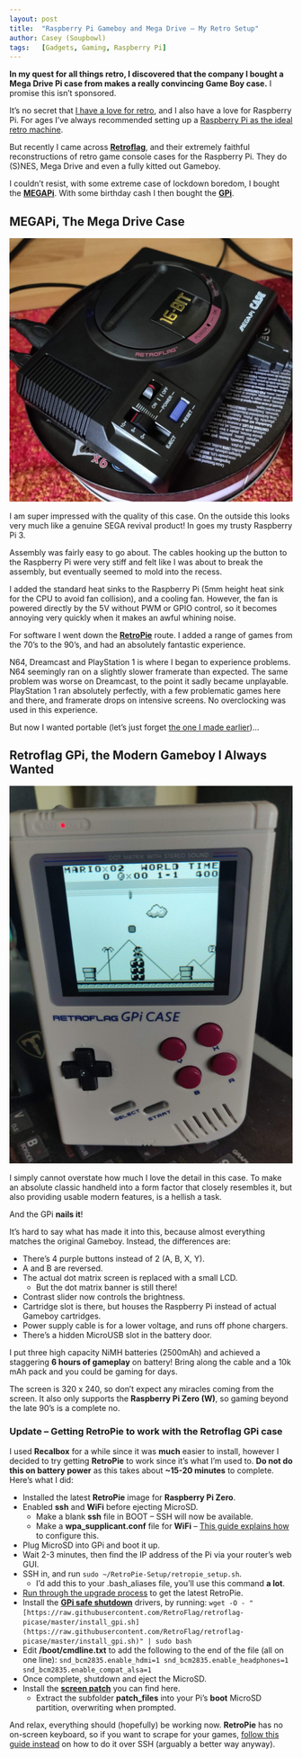```yaml
---
layout: post
title:  "Raspberry Pi Gameboy and Mega Drive – My Retro Setup"
author: Casey (Soupbowl)
tags:   [Gadgets, Gaming, Raspberry Pi]
---
```


**In my quest for all things retro, I discovered that the company I bought a Mega Drive Pi case from makes a really convincing Game Boy case.** I promise this isn’t sponsored.

It’s no secret that [I have a love for retro](https://www.soupbowl.io/projects/revivetoday/), and I also have a love for Raspberry Pi. For ages I’ve always recommended setting up a [Raspberry Pi as the ideal retro machine](https://revive.today/diy/raspberry-pi/).

But recently I came across **[Retroflag](http://www.retroflag.com/)**, and their extremely faithful reconstructions of retro game console cases for the Raspberry Pi. They do (S)NES, Mega Drive and even a fully kitted out Gameboy.

I couldn’t resist, with some extreme case of lockdown boredom, I bought the **[MEGAPi](http://www.retroflag.com/MEGAPi-CASE-M.html)**. With some birthday cash I then bought the **[GPi](http://www.retroflag.com/GPi-CASE.html)**.

## MEGAPi, The Mega Drive Case

![](/assets/img/IMG_20200814_165945-Large-1024x952.jpeg)

I am super impressed with the quality of this case. On the outside this looks very much like a genuine SEGA revival product! In goes my trusty Raspberry Pi 3.

Assembly was fairly easy to go about. The cables hooking up the button to the Raspberry Pi were very stiff and felt like I was about to break the assembly, but eventually seemed to mold into the recess.

I added the standard heat sinks to the Raspberry Pi (5mm height heat sink for the CPU to avoid fan collision), and a cooling fan. However, the fan is powered directly by the 5V without PWM or GPIO control, so it becomes annoying very quickly when it makes an awful whining noise.

For software I went down the **[RetroPie](https://retropie.org.uk/)** route. I added a range of games from the 70’s to the 90’s, and had an absolutely fantastic experience.

N64, Dreamcast and PlayStation 1 is where I began to experience problems. N64 seemingly ran on a slightly slower framerate than expected. The same problem was worse on Dreamcast, to the point it sadly became unplayable. PlayStation 1 ran absolutely perfectly, with a few problematic games here and there, and framerate drops on intensive screens. No overclocking was used in this experience.

But now I wanted portable (let’s just forget [the one I made earlier](https://revive.today/blog/turn-an-old-or-current-android-phone-into-the-best-handheld-with-retroarch/))…

## Retroflag GPi, the Modern Gameboy I Always Wanted

![](/assets/img/IMG-20200905-WA0014-edited-scaled.jpeg)

I simply cannot overstate how much I love the detail in this case. To make an absolute classic handheld into a form factor that closely resembles it, but also providing usable modern features, is a hellish a task.

And the GPi **nails it**!

It’s hard to say what has made it into this, because almost everything matches the original Gameboy. Instead, the differences are:

*   There’s 4 purple buttons instead of 2 (A, B, X, Y).
*   A and B are reversed.
*   The actual dot matrix screen is replaced with a small LCD.
    *   But the dot matrix banner is still there!
*   Contrast slider now controls the brightness.
*   Cartridge slot is there, but houses the Raspberry Pi instead of actual Gameboy cartridges.
*   Power supply cable is for a lower voltage, and runs off phone chargers.
*   There’s a hidden MicroUSB slot in the battery door.

I put three high capacity NiMH batteries (2500mAh) and achieved a staggering **6 hours of gameplay** on battery! Bring along the cable and a 10k mAh pack and you could be gaming for days.

The screen is 320 x 240, so don’t expect any miracles coming from the screen. It also only supports the **Raspberry Pi Zero (W)**, so gaming beyond the late 90’s is a complete no.

### Update – Getting RetroPie to work with the Retroflag GPi case

I used **Recalbox** for a while since it was **much** easier to install, however I decided to try getting **RetroPie** to work since it’s what I’m used to. **Do not do this on battery power** as this takes about **~15-20 minutes** to complete. Here’s what I did:

*   Installed the latest **RetroPie** image for **Raspberry Pi Zero**.
*   Enabled **ssh** and **WiFi** before ejecting MicroSD.
    *   Make a blank **ssh** file in BOOT – SSH will now be available.
    *   Make a **wpa\_supplicant.conf** file for **WiFi** – [This guide explains how](https://www.raspberrypi.org/documentation/configuration/wireless/wireless-cli.md) to configure this.
*   Plug MicroSD into GPi and boot it up.
*   Wait 2-3 minutes, then find the IP address of the Pi via your router’s web GUI.
*   SSH in, and run
    `sudo ~/RetroPie-Setup/retropie_setup.sh`.
    *   I’d add this to your .bash\_aliases file, you’ll use this command **a lot**.
*   [Run through the upgrade process](https://retropie.org.uk/docs/Updating-RetroPie/) to get the latest RetroPie.
*   Install the **[GPi safe shutdown](https://github.com/RetroFlag/retroflag-picase)** drivers, by running:
    `wget -O - "[https://raw.githubusercontent.com/RetroFlag/retroflag-picase/master/install_gpi.sh](https://raw.githubusercontent.com/RetroFlag/retroflag-picase/master/install_gpi.sh)" | sudo bash`
*   Edit **/boot/cmdline.txt** to add the following to the end of the file (all on one line):
    `snd_bcm2835.enable_hdmi=1 snd_bcm2835.enable_headphones=1 snd_bcm2835.enable_compat_alsa=1`
*   Once complete, shutdown and eject the MicroSD.
*   Install the **[screen patch](http://download.retroflag.com/)** you can find here.
    *   Extract the subfolder **patch\_files** into your Pi’s **boot** MicroSD partition, overwriting when prompted.

And relax, everything should (hopefully) be working now. **RetroPie** has no on-screen keyboard, so if you want to scrape for your games, [follow this guide instead](https://retropie.org.uk/docs/Scraper/#steven-selphs-scraper) on how to do it over SSH (arguably a better way anyway).
